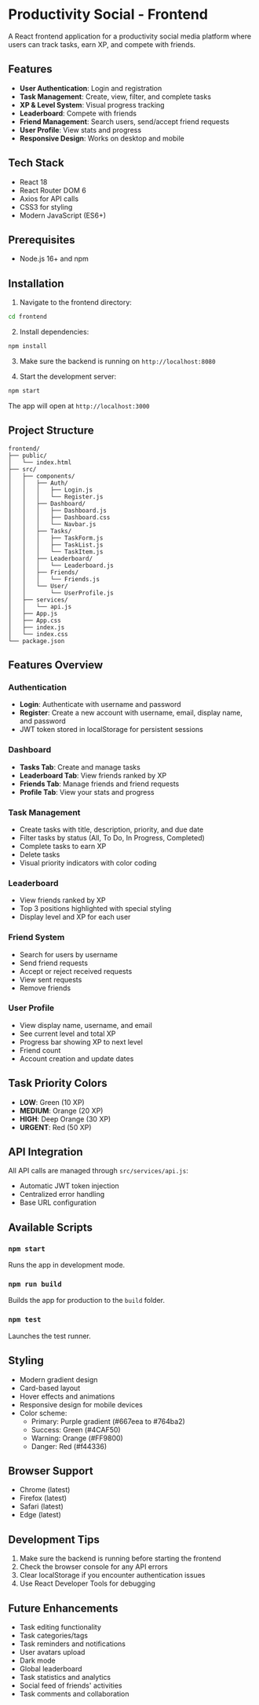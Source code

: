 # Productivity Social - Frontend

A React frontend application for a productivity social media platform where users can track tasks, earn XP, and compete with friends.

## Features

- **User Authentication**: Login and registration
- **Task Management**: Create, view, filter, and complete tasks
- **XP & Level System**: Visual progress tracking
- **Leaderboard**: Compete with friends
- **Friend Management**: Search users, send/accept friend requests
- **User Profile**: View stats and progress
- **Responsive Design**: Works on desktop and mobile

## Tech Stack

- React 18
- React Router DOM 6
- Axios for API calls
- CSS3 for styling
- Modern JavaScript (ES6+)

## Prerequisites

- Node.js 16+ and npm

## Installation

1. Navigate to the frontend directory:
```bash
cd frontend
```

2. Install dependencies:
```bash
npm install
```

3. Make sure the backend is running on `http://localhost:8080`

4. Start the development server:
```bash
npm start
```

The app will open at `http://localhost:3000`

## Project Structure

```
frontend/
├── public/
│   └── index.html
├── src/
│   ├── components/
│   │   ├── Auth/
│   │   │   ├── Login.js
│   │   │   └── Register.js
│   │   ├── Dashboard/
│   │   │   ├── Dashboard.js
│   │   │   ├── Dashboard.css
│   │   │   └── Navbar.js
│   │   ├── Tasks/
│   │   │   ├── TaskForm.js
│   │   │   ├── TaskList.js
│   │   │   └── TaskItem.js
│   │   ├── Leaderboard/
│   │   │   └── Leaderboard.js
│   │   ├── Friends/
│   │   │   └── Friends.js
│   │   └── User/
│   │       └── UserProfile.js
│   ├── services/
│   │   └── api.js
│   ├── App.js
│   ├── App.css
│   ├── index.js
│   └── index.css
└── package.json
```

## Features Overview

### Authentication
- **Login**: Authenticate with username and password
- **Register**: Create a new account with username, email, display name, and password
- JWT token stored in localStorage for persistent sessions

### Dashboard
- **Tasks Tab**: Create and manage tasks
- **Leaderboard Tab**: View friends ranked by XP
- **Friends Tab**: Manage friends and friend requests
- **Profile Tab**: View your stats and progress

### Task Management
- Create tasks with title, description, priority, and due date
- Filter tasks by status (All, To Do, In Progress, Completed)
- Complete tasks to earn XP
- Delete tasks
- Visual priority indicators with color coding

### Leaderboard
- View friends ranked by XP
- Top 3 positions highlighted with special styling
- Display level and XP for each user

### Friend System
- Search for users by username
- Send friend requests
- Accept or reject received requests
- View sent requests
- Remove friends

### User Profile
- View display name, username, and email
- See current level and total XP
- Progress bar showing XP to next level
- Friend count
- Account creation and update dates

## Task Priority Colors

- **LOW**: Green (10 XP)
- **MEDIUM**: Orange (20 XP)
- **HIGH**: Deep Orange (30 XP)
- **URGENT**: Red (50 XP)

## API Integration

All API calls are managed through `src/services/api.js`:
- Automatic JWT token injection
- Centralized error handling
- Base URL configuration

## Available Scripts

### `npm start`
Runs the app in development mode.

### `npm run build`
Builds the app for production to the `build` folder.

### `npm test`
Launches the test runner.

## Styling

- Modern gradient design
- Card-based layout
- Hover effects and animations
- Responsive design for mobile devices
- Color scheme:
  - Primary: Purple gradient (#667eea to #764ba2)
  - Success: Green (#4CAF50)
  - Warning: Orange (#FF9800)
  - Danger: Red (#f44336)

## Browser Support

- Chrome (latest)
- Firefox (latest)
- Safari (latest)
- Edge (latest)

## Development Tips

1. Make sure the backend is running before starting the frontend
2. Check the browser console for any API errors
3. Clear localStorage if you encounter authentication issues
4. Use React Developer Tools for debugging

## Future Enhancements

- Task editing functionality
- Task categories/tags
- Task reminders and notifications
- User avatars upload
- Dark mode
- Global leaderboard
- Task statistics and analytics
- Social feed of friends' activities
- Task comments and collaboration

